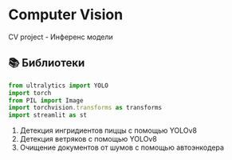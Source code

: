 # Computer Vision
CV project - Инференс модели
## 📚 Библиотеки 

```typescript
from ultralytics import YOLO
import torch
from PIL import Image
import torchvision.transforms as transforms
import streamlit as st
```

1. Детекция ингридиентов пиццы с помощью YOLOv8
2. Детекция ветряков с помощью YOLOv8
3. Очищение документов от шумов с помощью автоэнкодера
